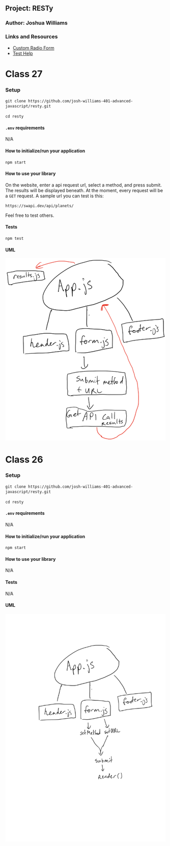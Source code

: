 

## Project: RESTy

### Author: Joshua Williams

### Links and Resources

- [Custom Radio Form](https://www.w3schools.com/howto/howto_css_custom_checkbox.asp)
- [Test Help](https://stackoverflow.com/questions/56267336/react-testing-library-check-the-existence-of-empty-div)

# Class 27

### Setup

```
git clone https://github.com/josh-williams-401-advanced-javascript/resty.git

cd resty
```

#### `.env` requirements

N/A  

#### How to initialize/run your application  

```
npm start
```

#### How to use your library 
On the website, enter a api request url, select a method, and press submit. The results will be displayed beneath. At the moment, every request will be a `GET` request. A sample url you can test is this:
```
https://swapi.dev/api/planets/
```
Feel free to test others.

#### Tests
```
npm test
```

#### UML

![UML](./public/img/uml-lab-27.png)

# Class 26

### Setup

```
git clone https://github.com/josh-williams-401-advanced-javascript/resty.git

cd resty
```

#### `.env` requirements

N/A  

#### How to initialize/run your application  

```
npm start
```

#### How to use your library 
N/A

#### Tests
N/A

#### UML

![UML](./public/img/uml-lab-26.png)